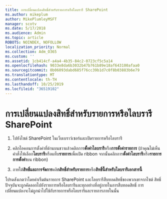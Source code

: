 ```yaml
---
title: การเปลี่ยนแปลงสิทธิ์สำหรับรายการหรือไลบรารี SharePoint
ms.author: mikeplum
author: MikePlumleyMSFT
manager: scotv
ms.date: 5/17/2018
ms.audience: Admin
ms.topic: article
ROBOTS: NOINDEX, NOFOLLOW
localization_priority: Normal
ms.collection: Adm_O365
ms.custom: ''
ms.assetid: 1cb414cf-a4a4-4b35-84c2-0723cf5c5a14
ms.openlocfilehash: 9033e8da6b3032b47b761b89e18af643100afaa0
ms.sourcegitcommit: 0b06093dabd685f76cc39b1d7c0f8b03883b6e79
ms.translationtype: MT
ms.contentlocale: th-TH
ms.lasthandoff: 10/25/2019
ms.locfileid: "36519102"
---
```

# <a name="change-permissions-for-a-sharepoint-list-or-library"></a>การเปลี่ยนแปลงสิทธิ์สำหรับรายการหรือไลบรารี SharePoint

1. ไปยังไซต์ SharePoint ในเว็บเบราว์เซอร์และเปิดรายการหรือไลบรารี
    
2. คลิกไอคอนการตั้งค่าที่ด้านบนขวาแล้วคลิกการ**ตั้งค่าไลบรารี**หรือ**การตั้งค่ารายการ** (ถ้าคุณไม่เห็นคำสั่งให้เลือก**ไลบรารี**หรือแท็บ**รายการ**เพื่อเปิด ribbon จากนั้นคลิกการ**ตั้งค่าไลบรารี**หรือ**รายการการตั้งค่า**บน ribbon) 
    
3. ภายใต้**สิทธิ์และการจัดการ**คลิ**กสิทธิ์สำหรับรายการ**หรือ**สิทธิ์นี้สำหรับไลบรารีเอกสารนี้**
    
โปรดสังเกตว่าโดยค่าเริ่มต้นรายการ SharePoint และไลบรารีสืบทอดสิทธิ์ของพวกเขาจากไซต์ สิทธิ์ปัจจุบันจะถูกคัดลอกไปยังรายการหรือไลบรารีและทุกอย่างที่อยู่ภายในการสืบทอดสิทธิ์ การเปลี่ยนแปลงจะไม่ถูกนำไปใช้กับรายการหรือไลบรารีและรายการภายในนั้น
  

